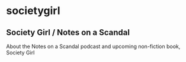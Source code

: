 # societygirl
Society Girl / Notes on a Scandal
--
About the Notes on a Scandal podcast and upcoming non-fiction book, Society Girl

